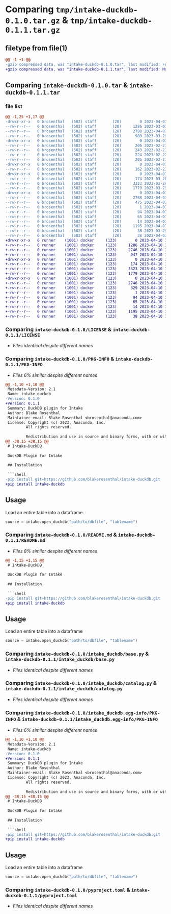# Comparing `tmp/intake-duckdb-0.1.0.tar.gz` & `tmp/intake-duckdb-0.1.1.tar.gz`

## filetype from file(1)

```diff
@@ -1 +1 @@
-gzip compressed data, was "intake-duckdb-0.1.0.tar", last modified: Fri Apr  7 20:00:36 2023, max compression
+gzip compressed data, was "intake-duckdb-0.1.1.tar", last modified: Mon Apr 10 16:58:26 2023, max compression
```

## Comparing `intake-duckdb-0.1.0.tar` & `intake-duckdb-0.1.1.tar`

### file list

```diff
@@ -1,25 +1,17 @@
-drwxr-xr-x   0 brosenthal   (502) staff       (20)        0 2023-04-07 20:00:36.565773 intake-duckdb-0.1.0/
--rw-r--r--   0 brosenthal   (502) staff       (20)     1286 2023-03-01 15:50:49.000000 intake-duckdb-0.1.0/LICENSE
--rw-r--r--   0 brosenthal   (502) staff       (20)     2788 2023-04-07 20:00:36.565632 intake-duckdb-0.1.0/PKG-INFO
--rw-r--r--   0 brosenthal   (502) staff       (20)      989 2023-03-29 18:45:06.000000 intake-duckdb-0.1.0/README.md
-drwxr-xr-x   0 brosenthal   (502) staff       (20)        0 2023-04-07 20:00:36.562892 intake-duckdb-0.1.0/ci/
--rw-r--r--   0 brosenthal   (502) staff       (20)      206 2023-02-27 22:43:20.000000 intake-duckdb-0.1.0/ci/environment-py310.yml
--rw-r--r--   0 brosenthal   (502) staff       (20)      243 2023-02-27 22:43:20.000000 intake-duckdb-0.1.0/ci/environment-py37.yml
--rw-r--r--   0 brosenthal   (502) staff       (20)      224 2023-02-27 22:43:20.000000 intake-duckdb-0.1.0/ci/environment-py38.yml
--rw-r--r--   0 brosenthal   (502) staff       (20)      205 2023-02-27 22:43:20.000000 intake-duckdb-0.1.0/ci/environment-py39.yml
-drwxr-xr-x   0 brosenthal   (502) staff       (20)        0 2023-04-07 20:00:36.563102 intake-duckdb-0.1.0/docs/
--rw-r--r--   0 brosenthal   (502) staff       (20)      162 2023-02-27 22:43:20.000000 intake-duckdb-0.1.0/docs/environment.yml
-drwxr-xr-x   0 brosenthal   (502) staff       (20)        0 2023-04-07 20:00:36.564182 intake-duckdb-0.1.0/intake_duckdb/
--rw-r--r--   0 brosenthal   (502) staff       (20)      174 2023-03-28 21:19:29.000000 intake-duckdb-0.1.0/intake_duckdb/__init__.py
--rw-r--r--   0 brosenthal   (502) staff       (20)     3323 2023-03-29 18:01:35.000000 intake-duckdb-0.1.0/intake_duckdb/base.py
--rw-r--r--   0 brosenthal   (502) staff       (20)     1779 2023-03-29 18:32:56.000000 intake-duckdb-0.1.0/intake_duckdb/catalog.py
-drwxr-xr-x   0 brosenthal   (502) staff       (20)        0 2023-04-07 20:00:36.565428 intake-duckdb-0.1.0/intake_duckdb.egg-info/
--rw-r--r--   0 brosenthal   (502) staff       (20)     2788 2023-04-07 20:00:36.000000 intake-duckdb-0.1.0/intake_duckdb.egg-info/PKG-INFO
--rw-r--r--   0 brosenthal   (502) staff       (20)      475 2023-04-07 20:00:36.000000 intake-duckdb-0.1.0/intake_duckdb.egg-info/SOURCES.txt
--rw-r--r--   0 brosenthal   (502) staff       (20)        1 2023-04-07 20:00:36.000000 intake-duckdb-0.1.0/intake_duckdb.egg-info/dependency_links.txt
--rw-r--r--   0 brosenthal   (502) staff       (20)       94 2023-04-07 20:00:36.000000 intake-duckdb-0.1.0/intake_duckdb.egg-info/entry_points.txt
--rw-r--r--   0 brosenthal   (502) staff       (20)       65 2023-04-07 20:00:36.000000 intake-duckdb-0.1.0/intake_duckdb.egg-info/requires.txt
--rw-r--r--   0 brosenthal   (502) staff       (20)       14 2023-04-07 20:00:36.000000 intake-duckdb-0.1.0/intake_duckdb.egg-info/top_level.txt
--rw-r--r--   0 brosenthal   (502) staff       (20)     1195 2023-04-07 18:55:41.000000 intake-duckdb-0.1.0/pyproject.toml
--rw-r--r--   0 brosenthal   (502) staff       (20)       38 2023-03-29 20:28:00.000000 intake-duckdb-0.1.0/readthedocs.yml
--rw-r--r--   0 brosenthal   (502) staff       (20)       38 2023-04-07 20:00:36.565820 intake-duckdb-0.1.0/setup.cfg
+drwxr-xr-x   0 runner    (1001) docker     (123)        0 2023-04-10 16:58:26.852043 intake-duckdb-0.1.1/
+-rw-r--r--   0 runner    (1001) docker     (123)     1286 2023-04-10 16:58:10.000000 intake-duckdb-0.1.1/LICENSE
+-rw-r--r--   0 runner    (1001) docker     (123)     2746 2023-04-10 16:58:26.848043 intake-duckdb-0.1.1/PKG-INFO
+-rw-r--r--   0 runner    (1001) docker     (123)      947 2023-04-10 16:58:10.000000 intake-duckdb-0.1.1/README.md
+drwxr-xr-x   0 runner    (1001) docker     (123)        0 2023-04-10 16:58:26.848043 intake-duckdb-0.1.1/intake_duckdb/
+-rw-r--r--   0 runner    (1001) docker     (123)      174 2023-04-10 16:58:10.000000 intake-duckdb-0.1.1/intake_duckdb/__init__.py
+-rw-r--r--   0 runner    (1001) docker     (123)     3323 2023-04-10 16:58:10.000000 intake-duckdb-0.1.1/intake_duckdb/base.py
+-rw-r--r--   0 runner    (1001) docker     (123)     1779 2023-04-10 16:58:10.000000 intake-duckdb-0.1.1/intake_duckdb/catalog.py
+drwxr-xr-x   0 runner    (1001) docker     (123)        0 2023-04-10 16:58:26.848043 intake-duckdb-0.1.1/intake_duckdb.egg-info/
+-rw-r--r--   0 runner    (1001) docker     (123)     2746 2023-04-10 16:58:26.000000 intake-duckdb-0.1.1/intake_duckdb.egg-info/PKG-INFO
+-rw-r--r--   0 runner    (1001) docker     (123)      329 2023-04-10 16:58:26.000000 intake-duckdb-0.1.1/intake_duckdb.egg-info/SOURCES.txt
+-rw-r--r--   0 runner    (1001) docker     (123)        1 2023-04-10 16:58:26.000000 intake-duckdb-0.1.1/intake_duckdb.egg-info/dependency_links.txt
+-rw-r--r--   0 runner    (1001) docker     (123)       94 2023-04-10 16:58:26.000000 intake-duckdb-0.1.1/intake_duckdb.egg-info/entry_points.txt
+-rw-r--r--   0 runner    (1001) docker     (123)       65 2023-04-10 16:58:26.000000 intake-duckdb-0.1.1/intake_duckdb.egg-info/requires.txt
+-rw-r--r--   0 runner    (1001) docker     (123)       14 2023-04-10 16:58:26.000000 intake-duckdb-0.1.1/intake_duckdb.egg-info/top_level.txt
+-rw-r--r--   0 runner    (1001) docker     (123)     1195 2023-04-10 16:58:10.000000 intake-duckdb-0.1.1/pyproject.toml
+-rw-r--r--   0 runner    (1001) docker     (123)       38 2023-04-10 16:58:26.852043 intake-duckdb-0.1.1/setup.cfg
```

### Comparing `intake-duckdb-0.1.0/LICENSE` & `intake-duckdb-0.1.1/LICENSE`

 * *Files identical despite different names*

### Comparing `intake-duckdb-0.1.0/PKG-INFO` & `intake-duckdb-0.1.1/PKG-INFO`

 * *Files 6% similar despite different names*

```diff
@@ -1,10 +1,10 @@
 Metadata-Version: 2.1
 Name: intake-duckdb
-Version: 0.1.0
+Version: 0.1.1
 Summary: DuckDB plugin for Intake
 Author: Blake Rosenthal
 Maintainer-email: Blake Rosenthal <brosenthal@anaconda.com>
 License: Copyright (c) 2023, Anaconda, Inc.
         All rights reserved.
         
         Redistribution and use in source and binary forms, with or without
@@ -38,15 +38,15 @@
 # Intake-DuckDB
 
 DuckDB Plugin for Intake
 
 ## Installation
 
 ```shell
-pip install git+https://github.com/blakerosenthal/intake-duckdb.git
+pip install intake-duckdb
 ```
 
 ## Usage
 
 Load an entire table into a dataframe
 ```python
 source = intake.open_duckdb("path/to/dbfile", "tablename")
```

### Comparing `intake-duckdb-0.1.0/README.md` & `intake-duckdb-0.1.1/README.md`

 * *Files 8% similar despite different names*

```diff
@@ -1,15 +1,15 @@
 # Intake-DuckDB
 
 DuckDB Plugin for Intake
 
 ## Installation
 
 ```shell
-pip install git+https://github.com/blakerosenthal/intake-duckdb.git
+pip install intake-duckdb
 ```
 
 ## Usage
 
 Load an entire table into a dataframe
 ```python
 source = intake.open_duckdb("path/to/dbfile", "tablename")
```

### Comparing `intake-duckdb-0.1.0/intake_duckdb/base.py` & `intake-duckdb-0.1.1/intake_duckdb/base.py`

 * *Files identical despite different names*

### Comparing `intake-duckdb-0.1.0/intake_duckdb/catalog.py` & `intake-duckdb-0.1.1/intake_duckdb/catalog.py`

 * *Files identical despite different names*

### Comparing `intake-duckdb-0.1.0/intake_duckdb.egg-info/PKG-INFO` & `intake-duckdb-0.1.1/intake_duckdb.egg-info/PKG-INFO`

 * *Files 6% similar despite different names*

```diff
@@ -1,10 +1,10 @@
 Metadata-Version: 2.1
 Name: intake-duckdb
-Version: 0.1.0
+Version: 0.1.1
 Summary: DuckDB plugin for Intake
 Author: Blake Rosenthal
 Maintainer-email: Blake Rosenthal <brosenthal@anaconda.com>
 License: Copyright (c) 2023, Anaconda, Inc.
         All rights reserved.
         
         Redistribution and use in source and binary forms, with or without
@@ -38,15 +38,15 @@
 # Intake-DuckDB
 
 DuckDB Plugin for Intake
 
 ## Installation
 
 ```shell
-pip install git+https://github.com/blakerosenthal/intake-duckdb.git
+pip install intake-duckdb
 ```
 
 ## Usage
 
 Load an entire table into a dataframe
 ```python
 source = intake.open_duckdb("path/to/dbfile", "tablename")
```

### Comparing `intake-duckdb-0.1.0/pyproject.toml` & `intake-duckdb-0.1.1/pyproject.toml`

 * *Files identical despite different names*

